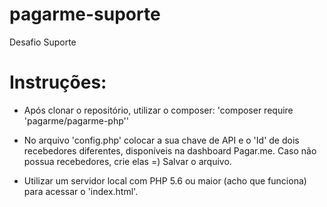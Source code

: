 # pagarme-suporte
Desafio Suporte

# Instruções:

  - Após clonar o repositório, utilizar o composer: 'composer require 'pagarme/pagarme-php''

 - No arquivo 'config.php' colocar a sua chave de API e o 'Id' de dois recebedores diferentes, disponíveis na dashboard Pagar.me. Caso não possua recebedores, crie elas =)
  Salvar o arquivo.
 
  - Utilizar um servidor local com PHP 5.6 ou maior (acho que funciona) para acessar o 'index.html'.
